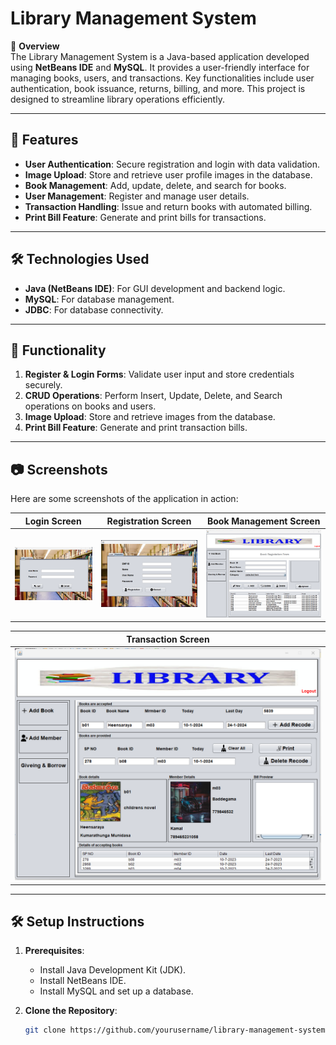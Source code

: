 # Library Management System

📌 **Overview**  
The Library Management System is a Java-based application developed using **NetBeans IDE** and **MySQL**. It provides a user-friendly interface for managing books, users, and transactions. Key functionalities include user authentication, book issuance, returns, billing, and more. This project is designed to streamline library operations efficiently.

---

## 🚀 **Features**  
- **User Authentication**: Secure registration and login with data validation.
- **Image Upload**: Store and retrieve user profile images in the database.
- **Book Management**: Add, update, delete, and search for books.
- **User Management**: Register and manage user details.
- **Transaction Handling**: Issue and return books with automated billing.
- **Print Bill Feature**: Generate and print bills for transactions.

---

## 🛠️ **Technologies Used**  
- **Java (NetBeans IDE)**: For GUI development and backend logic.
- **MySQL**: For database management.
- **JDBC**: For database connectivity.

---

## 🔧 **Functionality**  
1. **Register & Login Forms**: Validate user input and store credentials securely.
2. **CRUD Operations**: Perform Insert, Update, Delete, and Search operations on books and users.
3. **Image Upload**: Store and retrieve images from the database.
4. **Print Bill Feature**: Generate and print transaction bills.

---

## 📷 **Screenshots**  
Here are some screenshots of the application in action:  

| **Login Screen** | **Registration Screen** | **Book Management Screen** |  
|------------------|-------------------------|----------------------------|  
| ![Login](screenshots/de1l.png) | ![Registration](screenshots/de1r.png) | ![Book Management](screenshots/de1p1.png) |  

| **Transaction Screen** |
|------------------------|
| ![Transaction](screenshots/de1.png) |

---

## 🛠️ **Setup Instructions**  
1. **Prerequisites**:  
   - Install Java Development Kit (JDK).  
   - Install NetBeans IDE.  
   - Install MySQL and set up a database.  

2. **Clone the Repository**:  
   ```bash
   git clone https://github.com/yourusername/library-management-system.git

